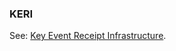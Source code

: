 ### KERI

<p class="c8"><span>See: </span><span class="c2"><a class="c3" href="#h.nivehnhovlik">Key Event Receipt Infrastructure</a></span><span class="c0">.</span></p>